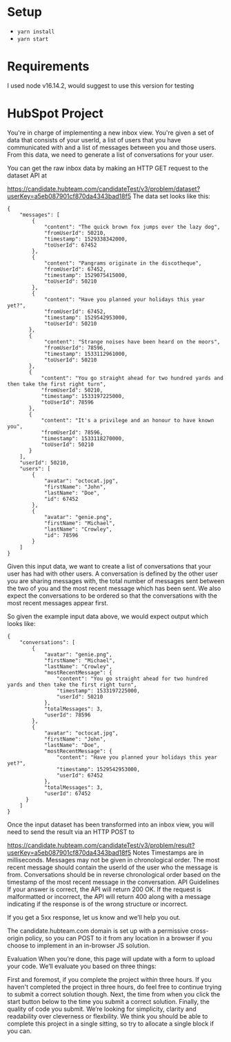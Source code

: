 # Setup

- `yarn install`
- `yarn start`

# Requirements

I used node v16.14.2, would suggest to use this version for testing

# HubSpot Project

You're in charge of implementing a new inbox view. You're given a set of data that consists of your userId, a list of users that you have communicated with and a list of messages between you and those users. From this data, we need to generate a list of conversations for your user.

You can get the raw inbox data by making an HTTP GET request to the dataset API at

https://candidate.hubteam.com/candidateTest/v3/problem/dataset?userKey=a5eb087901cf870da4343bad18f5
The data set looks like this:

```
{
    "messages": [
        {
            "content": "The quick brown fox jumps over the lazy dog",
            "fromUserId": 50210,
            "timestamp": 1529338342000,
            "toUserId": 67452
        },
        {
            "content": "Pangrams originate in the discotheque",
            "fromUserId": 67452,
            "timestamp": 1529075415000,
            "toUserId": 50210
        },
        {
            "content": "Have you planned your holidays this year yet?",
            "fromUserId": 67452,
            "timestamp": 1529542953000,
            "toUserId": 50210
       },
       {
            "content": "Strange noises have been heard on the moors",
            "fromUserId": 78596,
            "timestamp": 1533112961000,
            "toUserId": 50210
       },
       {
           "content": "You go straight ahead for two hundred yards and then take the first right turn",
           "fromUserId": 50210,
           "timestamp": 1533197225000,
           "toUserId": 78596
       },
       {
           "content": "It's a privilege and an honour to have known you",
           "fromUserId": 78596,
           "timestamp": 1533118270000,
           "toUserId": 50210
       }
    ],
    "userId": 50210,
    "users": [
        {
            "avatar": "octocat.jpg",
            "firstName": "John",
            "lastName": "Doe",
            "id": 67452
        },
        {
            "avatar": "genie.png",
            "firstName": "Michael",
            "lastName": "Crowley",
            "id": 78596
        }
    ]
}
```

Given this input data, we want to create a list of conversations that your user has had with other users. A conversation is defined by the other user you are sharing messages with, the total number of messages sent between the two of you and the most recent message which has been sent. We also expect the conversations to be ordered so that the conversations with the most recent messages appear first.

So given the example input data above, we would expect output which looks like:

```
{
    "conversations": [
        {
            "avatar": "genie.png",
            "firstName": "Michael",
            "lastName": "Crowley",
            "mostRecentMessage": {
                "content": "You go straight ahead for two hundred yards and then take the first right turn",
                "timestamp": 1533197225000,
                "userId": 50210
            },
            "totalMessages": 3,
            "userId": 78596
        },
        {
            "avatar": "octocat.jpg",
            "firstName": "John",
            "lastName": "Doe",
            "mostRecentMessage": {
                "content": "Have you planned your holidays this year yet?",
                "timestamp": 1529542953000,
                "userId": 67452
            },
            "totalMessages": 3,
            "userId": 67452
      }
    ]
}
```

Once the input dataset has been transformed into an inbox view, you will need to send the result via an HTTP POST to

https://candidate.hubteam.com/candidateTest/v3/problem/result?userKey=a5eb087901cf870da4343bad18f5
Notes
Timestamps are in milliseconds.
Messages may not be given in chronological order.
The most recent message should contain the userId of the user who the message is from.
Conversations should be in reverse chronological order based on the timestamp of the most recent message in the conversation.
API Guidelines
If your answer is correct, the API will return 200 OK. If the request is malformatted or incorrect, the API will return 400 along with a message indicating if the response is of the wrong structure or incorrect.

If you get a 5xx response, let us know and we’ll help you out.

The candidate.hubteam.com domain is set up with a permissive cross-origin policy, so you can POST to it from any location in a browser if you choose to implement in an in-browser JS solution.

Evaluation
When you’re done, this page will update with a form to upload your code. We’ll evaluate you based on three things:

First and foremost, if you complete the project within three hours. If you haven't completed the project in three hours, do feel free to continue trying to submit a correct solution though.
Next, the time from when you click the start button below to the time you submit a correct solution.
Finally, the quality of code you submit. We’re looking for simplicity, clarity and readability over cleverness or flexbility.
We think you should be able to complete this project in a single sitting, so try to allocate a single block if you can.
